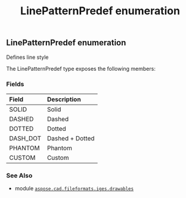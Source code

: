 ﻿---
title: LinePatternPredef enumeration
second_title: Aspose.CAD for Python via .NET API References
description: 
type: docs
weight: 60
url: /aspose.cad.fileformats.iges.drawables/linepatternpredef/
is_root: false
---

## LinePatternPredef enumeration

Defines line style



The LinePatternPredef type exposes the following members:

### Fields
| Field | Description |
| :- | :- |
| SOLID | Solid |
| DASHED | Dashed |
| DOTTED | Dotted |
| DASH_DOT | Dashed + Dotted |
| PHANTOM | Phantom |
| CUSTOM | Custom |



### See Also
* module [`aspose.cad.fileformats.iges.drawables`](..)
